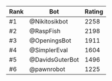 Rank|Bot|Rating
---|---|---
#1|@Nikitosikbot|2258
#2|@RaspFish|2198
#3|@OpeningsBot|1911
#4|@SimplerEval|1604
#5|@DavidsGuterBot|1496
#6|@pawnrobot|1225
